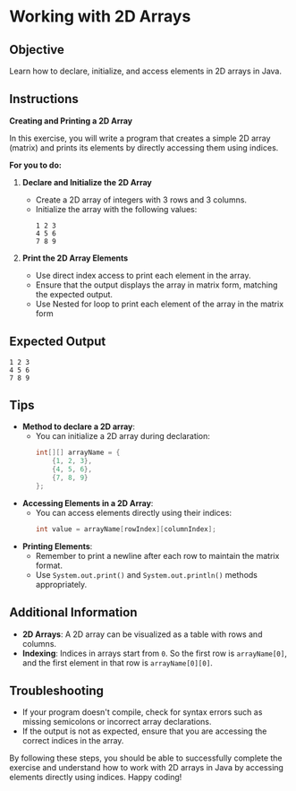 # Working with 2D Arrays

## Objective
Learn how to declare, initialize, and access elements in 2D arrays in Java.

## Instructions

**Creating and Printing a 2D Array**

In this exercise, you will write a program that creates a simple 2D array (matrix) and prints its elements by directly accessing them using indices.

**For you to do:**

1. **Declare and Initialize the 2D Array**
    - Create a 2D array of integers with 3 rows and 3 columns.
    - Initialize the array with the following values:
      ```
      1 2 3
      4 5 6
      7 8 9
      ```

2. **Print the 2D Array Elements**
    - Use direct index access to print each element in the array.
    - Ensure that the output displays the array in matrix form, matching the expected output.
    -  Use Nested for loop to print each element of the array in the matrix form

## Expected Output
```
1 2 3
4 5 6
7 8 9
```

## Tips
- **Method to declare a 2D array**:
    - You can initialize a 2D array during declaration:
      ```java
      int[][] arrayName = {
          {1, 2, 3},
          {4, 5, 6},
          {7, 8, 9}
      };
      ```
- **Accessing Elements in a 2D Array**:
    - You can access elements directly using their indices:
      ```java
      int value = arrayName[rowIndex][columnIndex];
      ```
- **Printing Elements**:
    - Remember to print a newline after each row to maintain the matrix format.
    - Use `System.out.print()` and `System.out.println()` methods appropriately.

## Additional Information
- **2D Arrays**: A 2D array can be visualized as a table with rows and columns.
- **Indexing**: Indices in arrays start from `0`. So the first row is `arrayName[0]`, and the first element in that row is `arrayName[0][0]`.

## Troubleshooting
- If your program doesn't compile, check for syntax errors such as missing semicolons or incorrect array declarations.
- If the output is not as expected, ensure that you are accessing the correct indices in the array.

By following these steps, you should be able to successfully complete the exercise and understand how to work with 2D arrays in Java by accessing elements directly using indices. Happy coding!

